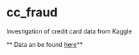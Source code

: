 # cc_fraud
Investigation of credit card data from Kaggle

** Data an be found [here](https://www.kaggle.com/mlg-ulb/creditcardfraud)**
